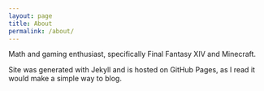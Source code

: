 ```yaml
---
layout: page
title: About
permalink: /about/
---
```


Math and gaming enthusiast, specifically Final Fantasy XIV and Minecraft. 

Site was generated with Jekyll and is hosted on GitHub Pages, as I read it would make a simple way to blog.